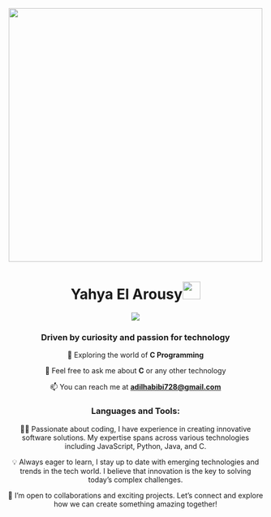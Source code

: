 <div align="center">
<p align="center"><img src="https://media.giphy.com/media/137EaR4vAOCn1S/giphy.gif?cid=790b7611epc72at1jlu8lcm4n9ohcxn3abga1ua7juyv9pe5&ep=v1_gifs_search&rid=giphy.gif&ct=g" width="500px"></p>
<h1 align="center"><b>Yahya El Arousy</b><img src="https://media.giphy.com/media/hvRJCLFzcasrR4ia7z/giphy.gif" width="35"></h1>
<p align="center">
  <a href="https://github.com/DenverCoder1/readme-typing-svg">
    <img src="https://readme-typing-svg.herokuapp.com?font=Time+New+Roman&color=red&size=25&center=true&vCenter=true&width=600&height=100&lines=Welcome+to+my+profile!;I+am+a+tech+enthusiast+with+an+interest+in+innovation.;Currently+learning+new+skills+in+software+development..<3">
  </a>
</p>
<h3 align="center">Driven by curiosity and passion for technology</h3>

🌱 Exploring the world of **C Programming**

💬 Feel free to ask me about **C** or any other technology

📫 You can reach me at **adilhabibi728@gmail.com**

<h3>Languages and Tools:</h3>

👨‍💻 Passionate about coding, I have experience in creating innovative software solutions. My expertise spans across various technologies including JavaScript, Python, Java, and C.

💡 Always eager to learn, I stay up to date with emerging technologies and trends in the tech world. I believe that innovation is the key to solving today’s complex challenges.

🤝 I’m open to collaborations and exciting projects. Let’s connect and explore how we can create something amazing together!
